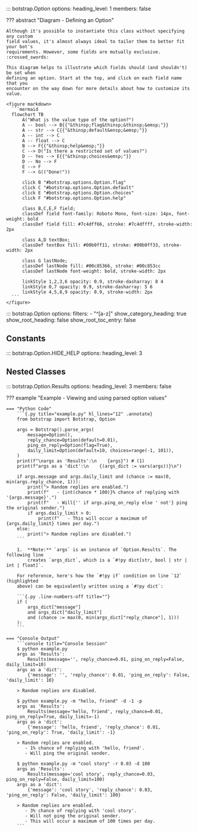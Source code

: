 <!-- prettier-ignore -->
::: botstrap.Option
    options:
      heading_level: 1
      members: false

??? abstract "Diagram - Defining an Option"

    Although it's possible to instantiate this class without specifying any custom
    field values, it's almost always ideal to tailor them to better fit your bot's
    requirements. However, some fields are mutually exclusive. :crossed_swords:

    This diagram helps to illustrate which fields should (and shouldn't) be set when
    defining an option. Start at the top, and click on each field name that you
    encounter on the way down for more details about how to customize its value.

    <figure markdown>
      ```mermaid
      flowchart TB
          A("What is the value type of the option?")
          A -- bool --> B{{"&thinsp;flag&thinsp;&thinsp;&emsp;"}}
          A -- str --> C{{"&thinsp;default&ensp;&emsp;"}}
          A -- int --> C
          A -- float --> C
          B --> F{{"&thinsp;help&emsp;"}}
          C --> D("Is there a restricted set of values?")
          D -- Yes --> E{{"&thinsp;choices&emsp;"}}
          D -- No --> F
          E --> F
          F --> G(("Done!"))

          click B "#botstrap.options.Option.flag"
          click C "#botstrap.options.Option.default"
          click E "#botstrap.options.Option.choices"
          click F "#botstrap.options.Option.help"

          class B,C,E,F field;
          classDef field font-family: Roboto Mono, font-size: 14px, font-weight: bold
          classDef field fill: #7c4dff66, stroke: #7c4dffff, stroke-width: 2px

          class A,D textBox;
          classDef textBox fill: #00b0ff11, stroke: #00b0ff33, stroke-width: 2px

          class G lastNode;
          classDef lastNode fill: #00c85366, stroke: #00c853cc
          classDef lastNode font-weight: bold, stroke-width: 2px

          linkStyle 1,2,3,6 opacity: 0.9, stroke-dasharray: 8 4
          linkStyle 0,7 opacity: 0.9, stroke-dasharray: 5 6
          linkStyle 4,5,8,9 opacity: 0.9, stroke-width: 2px
      ```
    </figure>

<!-- prettier-ignore -->
::: botstrap.Option
    options:
      filters:
        - "^[a-z]"
      show_category_heading: true
      show_root_heading: false
      show_root_toc_entry: false

## Constants

<!-- prettier-ignore -->
::: botstrap.Option.HIDE_HELP
    options:
      heading_level: 3

## Nested Classes

<!-- prettier-ignore -->
::: botstrap.Option.Results
    options:
      heading_level: 3
      members: false

??? example "Example - Viewing and using parsed option values"

    === "Python Code"
        ```{.py title="example.py" hl_lines="12" .annotate}
        from botstrap import Botstrap, Option

        args = Botstrap().parse_args(
            message=Option(),
            reply_chance=Option(default=0.01),
            ping_on_reply=Option(flag=True),
            daily_limit=Option(default=10, choices=range(-1, 101)),
        )
        print(f"\nargs as 'Results':\n    {args}") # (1)
        print(f"args as a 'dict':\n    {(args_dict := vars(args))}\n")

        if args.message and args.daily_limit and (chance := max(0, min(args.reply_chance, 1))):
            print("> Random replies are enabled.")
            print(f"   - {int(chance * 100)}% chance of replying with '{args.message}'.")
            print(f"   - Will{'' if args.ping_on_reply else ' not'} ping the original sender.")
            if args.daily_limit > 0:
                print(f"   - This will occur a maximum of {args.daily_limit} times per day.")
        else:
            print("> Random replies are disabled.")
        ```

        1.  **Note:** `args` is an instance of `Option.Results`. The following line
            creates `args_dict`, which is a `#!py dict[str, bool | str | int | float]`.

        For reference, here's how the `#!py if` condition on line `12` (highlighted
        above) can be equivalently written using a `#!py dict`:

        ```{.py .line-numbers-off title=""}
        if (
            args_dict["message"]
            and args_dict["daily_limit"]
            and (chance := max(0, min(args_dict["reply_chance"], 1)))
        ):
        ```

    === "Console Output"
        ```console title="Console Session"
        $ python example.py
        args as 'Results':
            Results(message='', reply_chance=0.01, ping_on_reply=False, daily_limit=10)
        args as a 'dict':
            {'message': '', 'reply_chance': 0.01, 'ping_on_reply': False, 'daily_limit': 10}

        > Random replies are disabled.

        $ python example.py -m "hello, friend" -d -1 -p
        args as 'Results':
            Results(message='hello, friend', reply_chance=0.01, ping_on_reply=True, daily_limit=-1)
        args as a 'dict':
            {'message': 'hello, friend', 'reply_chance': 0.01, 'ping_on_reply': True, 'daily_limit': -1}

        > Random replies are enabled.
           - 1% chance of replying with 'hello, friend'.
           - Will ping the original sender.

        $ python example.py -m "cool story" -r 0.03 -d 100
        args as 'Results':
            Results(message='cool story', reply_chance=0.03, ping_on_reply=False, daily_limit=100)
        args as a 'dict':
            {'message': 'cool story', 'reply_chance': 0.03, 'ping_on_reply': False, 'daily_limit': 100}

        > Random replies are enabled.
           - 3% chance of replying with 'cool story'.
           - Will not ping the original sender.
           - This will occur a maximum of 100 times per day.
        ```

<link rel="stylesheet" href="../../stylesheets/option.css" />
